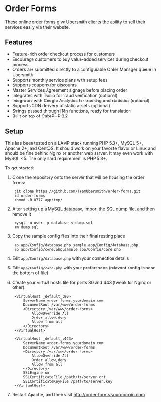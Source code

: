 Order Forms
===========

These online order forms give Ubersmith clients the ability to sell their services easily via their website.

Features
--------

* Feature-rich order checkout process for customers
* Encourage customers to buy value-added services during checkout process
* Orders are submitted directly to a configurable Order Manager queue in Ubersmith
* Supports monthly service plans with setup fees
* Supports coupons for discounts
* Master Services Agreement signage before placing order
* Integrated with Twilio for fraud verification (optional)
* Integrated with Google Analytics for tracking and statistics (optional)
* Supports CDN delivery of static assets (optional)
* Strings passed through i18n functions, ready for translation
* Built on top of CakePHP 2.2

Setup
-----

This has been tested on a LAMP stack running PHP 5.3+, MySQL 5+, Apache 2+, and CentOS. It should work on your favorite flavor or Linux and should be fine behind Nginx or another web server. It may even work with MySQL <5. The only hard requirement is PHP 5.3+.

To get started:

1. Clone the repository onto the server that will be housing the order forms:

		git clone https://github.com/TeamUbersmith/order-forms.git
		cd order-forms
		chmod -R 0777 app/tmp/

2. After setting up a MySQL database, import the SQL dump file, and then remove it

		mysql -u user -p database < dump.sql
		rm dump.sql

3. Copy the sample config files into their final resting place

		cp app/Config/database.php.sample app/Config/database.php
		cp app/Config/core.php.sample app/Config/core.php

4. Edit `app/Config/database.php` with your connection details

5. Edit `app/Config/core.php` with your preferences (relavant config is near the bottom of file)

6. Create your virtual hosts file for ports 80 and 443 (tweak for Nginx or other):

		<VirtualHost _default_:80>
			ServerName order-forms.yourdomain.com
			DocumentRoot /var/www/order-forms
			<Directory /var/www/order-forms>
				AllowOverride All
				Order allow,deny
				Allow from all
			</Directory>
		</VirtualHost>
		
		<VirtualHost _default_:443>
			ServerName order-forms.yourdomain.com
			DocumentRoot /var/www/order-forms
			<Directory /var/www/order-forms>
				AllowOverride All
				Order allow,deny
				Allow from all
			</Directory>
			SSLEngine on
			SSLCertificateFile /path/to/server.crt
			SSLCertificateKeyFile /path/to/server.key
		</VirtualHost>

7. Restart Apache, and then visit http://order-forms.yourdomain.com
